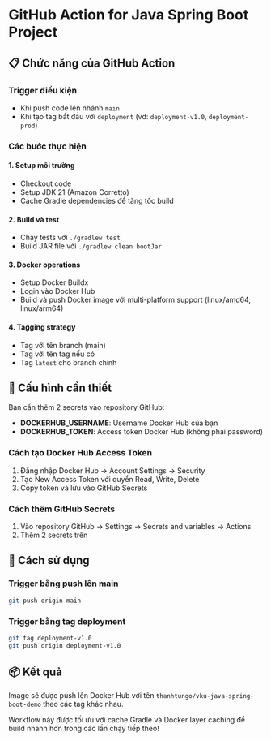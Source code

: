 
# GitHub Action for Java Spring Boot Project

## 📋 Chức năng của GitHub Action

### Trigger điều kiện

- Khi push code lên nhánh `main`
- Khi tạo tag bắt đầu với `deployment` (vd: `deployment-v1.0`, `deployment-prod`)

### Các bước thực hiện

#### 1. Setup môi trường

- Checkout code
- Setup JDK 21 (Amazon Corretto)
- Cache Gradle dependencies để tăng tốc build

#### 2. Build và test

- Chạy tests với `./gradlew test`
- Build JAR file với `./gradlew clean bootJar`

#### 3. Docker operations

- Setup Docker Buildx
- Login vào Docker Hub
- Build và push Docker image với multi-platform support (linux/amd64, linux/arm64)

#### 4. Tagging strategy

- Tag với tên branch (main)
- Tag với tên tag nếu có
- Tag `latest` cho branch chính

## 🔧 Cấu hình cần thiết

Bạn cần thêm 2 secrets vào repository GitHub:

- **DOCKERHUB_USERNAME**: Username Docker Hub của bạn
- **DOCKERHUB_TOKEN**: Access token Docker Hub (không phải password)

### Cách tạo Docker Hub Access Token

1. Đăng nhập Docker Hub → Account Settings → Security
2. Tạo New Access Token với quyền Read, Write, Delete
3. Copy token và lưu vào GitHub Secrets

### Cách thêm GitHub Secrets

1. Vào repository GitHub → Settings → Secrets and variables → Actions
2. Thêm 2 secrets trên

## 🚀 Cách sử dụng

### Trigger bằng push lên main

```bash
git push origin main
```

### Trigger bằng tag deployment

```bash
git tag deployment-v1.0
git push origin deployment-v1.0
```

## 📦 Kết quả

Image sẽ được push lên Docker Hub với tên `thanhtungo/vku-java-spring-boot-demo` theo các tag khác nhau.

Workflow này được tối ưu với cache Gradle và Docker layer caching để build nhanh hơn trong các lần chạy tiếp theo!